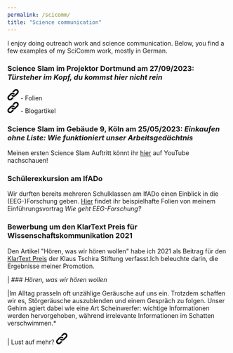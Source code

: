 ```yaml
---
permalink: /scicomm/
title: "Science communication"
---
```


I enjoy doing outreach work and science communication. Below, you find a few examples of my SciComm work, mostly in German. 

### Science Slam im Projektor Dortmund am 27/09/2023: *Türsteher im Kopf, du kommst hier nicht rein*

[![button](/images/icon_link.png)](https://ocfromthefuture.ifado.de:8081/owncloud/index.php/s/DfBWzPGznbqJwLC) - Folien   
[![button](/images/icon_link.png)](https://www.ifado.de/de/newsroom/news/wissenschaft-mit-humor-science-slam-2023) - Blogartikel  


### Science Slam im Gebäude 9, Köln am 25/05/2023: *Einkaufen ohne Liste: Wie funktioniert unser Arbeitsgedächtnis*

Meinen ersten Science Slam Auftritt könnt ihr [hier](https://www.youtube.com/watch?v=Atwov6O_3Vc) auf YouTube nachschauen!


### Schülerexkursion am IfADo

Wir durften bereits mehreren Schulklassen am IfADo einen Einblick in die (EEG-)Forschung geben. 
[Hier](https://ocfromthefuture.ifado.de:8081/owncloud/index.php/s/qNBRmiahFcC09am) findet ihr beispielhafte Folien von meinem Einführungsvortrag *Wie geht EEG-Forschung?*


### Bewerbung um den KlarText Preis für Wissenschaftskommunikation 2021

Den Artikel "Hören, was wir hören wollen" habe ich 2021 als Beitrag für den [KlarText Preis](https://klartext-preis.de/) der Klaus Tschira Stiftung verfasst.Ich beleuchte darin, die Ergebnisse meiner Promotion. 

| ### *Hören, was wir hören wollen*

|Im Alltag prasseln oft unzählige Geräusche auf uns ein. Trotzdem schaffen wir es, Störgeräusche auszublenden und einem Gespräch zu folgen. Unser Gehirn agiert dabei wie eine Art Scheinwerfer: wichtige Informationen werden hervorgehoben, während irrelevante Informationen im Schatten verschwimmen.*

| Lust auf mehr? [![button](/images/icon_link.png)](https://scilogs.spektrum.de/klartext/horen/)        

